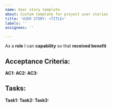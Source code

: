 ```yaml
---
name: User story template
about: Custom template for project user stories
title: 'USER STORY: <TITLE>'
labels: ''
assignees: ''

---
```


As a **role** I can **capability** so that **received benefit**

## Acceptance Criteria:
**AC1:**
**AC2:**
**AC3:**

## Tasks:
**Task1:**
**Task2:**
**Task3:**

